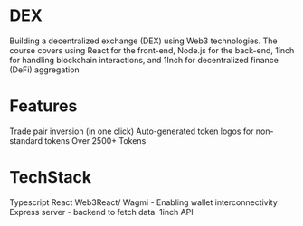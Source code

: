 
# DEX
Building a decentralized exchange (DEX) using Web3 technologies. The course covers using React for the front-end, Node.js for the back-end, 1inch for handling blockchain interactions, and 1Inch for decentralized finance (DeFi) aggregation


# Features
Trade pair inversion (in one click)
Auto-generated token logos for non-standard tokens
Over 2500+ Tokens

# TechStack
Typescript
React
Web3React/ Wagmi - Enabling wallet interconnectivity
Express server - backend to fetch data.
1inch API
